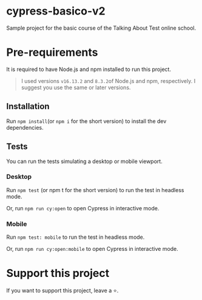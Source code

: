 # cypress-basico-v2

Sample project for the basic course of the Talking About Test online school.

# Pre-requirements

It is required to have Node.js and npm installed to run this project.
> I used versions `v16.13.2` and `8.3.2`of Node.js and npm, respectively. I suggest you use the same or later versions.

## Installation

Run `npm install`(or `npm i` for the short version) to install the dev dependencies.

## Tests

You can run the tests simulating a desktop or mobile viewport.

### Desktop

Run `npm test` (or npm t for the short version) to run the test in headless mode.

Or, run `npm run cy:open` to open Cypress in interactive mode.

### Mobile

Run `npm test: mobile` to run the test in headless mode.

Or, run `npm run cy:open:mobile` to open Cypress in interactive mode.

# Support this project
If you want to support this project, leave a ⭐.